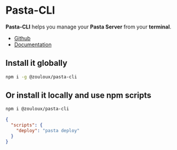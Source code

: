 # Pasta-CLI

**Pasta-CLI** helps you manage your **Pasta Server** from your **terminal**.

- [Github](https://github.com/zouloux/pasta)
- [Documentation](https://zouloux.github.io/pasta/)


## Install it globally

```bash
npm i -g @zouloux/pasta-cli
```

## Or install it locally and use npm scripts

```bash
npm i @zouloux/pasta-cli
```

```json
{
  "scripts": {
	"deploy": "pasta deploy"
  }
}
```